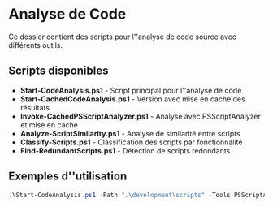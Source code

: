 # Analyse de Code

Ce dossier contient des scripts pour l''analyse de code source avec différents outils.

## Scripts disponibles

- **Start-CodeAnalysis.ps1** - Script principal pour l''analyse de code
- **Start-CachedCodeAnalysis.ps1** - Version avec mise en cache des résultats
- **Invoke-CachedPSScriptAnalyzer.ps1** - Analyse avec PSScriptAnalyzer et mise en cache
- **Analyze-ScriptSimilarity.ps1** - Analyse de similarité entre scripts
- **Classify-Scripts.ps1** - Classification des scripts par fonctionnalité
- **Find-RedundantScripts.ps1** - Détection de scripts redondants

## Exemples d''utilisation

```powershell
.\Start-CodeAnalysis.ps1 -Path ".\development\scripts" -Tools PSScriptAnalyzer -GenerateHtmlReport -Recurse
```
